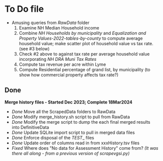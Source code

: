 # To Do file

- Amusing queries from _RawData_ folder
	1. Examine NH Median Household income
	2. Combine _NH Households by municipality_ and _Equalization and Property Values-2022-tables-by-county_ to compute average household value; make scatter plot of household value vs tax rate. (see #3 below)
	3. Check #2 above to against tax rate per average household value incorporating _NH DRA Muni Tax Rates_
	4. Compute tax revenue per acre within Lyme
	5. Compute Residential percentage of grand list, by municipality (to show how commercial property affects tax rate?)
	

## Done

**Merge history files - Started Dec 2023; Complete 18Mar2024**

- _Done_ Move all the ScrapedData folders to RawData 
- _Done_ Modify merge\_history.sh script to pull from RawData
- _Done_ Modify the merge script to dump the each final merged results into DefinitiveData 
- _Done_ Update SQLite import script to pull in merged data files 
- _Done_ Enforce disposal of the _TEST__ files 
- _Done_ Update order of columns read in from xxxHistory.tsv files 
- _Fixed_ Where does "No data for Assessment History" come from? _(It was there
all along - from a previous version of scrapevgsi.py)_

